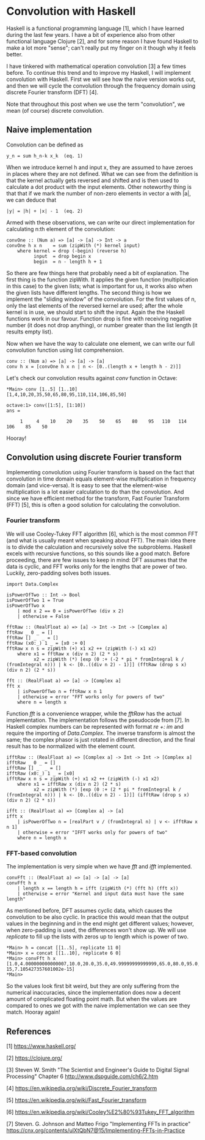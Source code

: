 # Convolution with Haskell

Haskell is a functional programming language [1], which I have learned during the last few years. I have a bit of experience
also from other functional language Clojure [2], and for some reason I have found Haskell to make a lot more "sense"; can't
really put my finger on it though why it feels better.

I have tinkered with mathematical operation convolution [3] a few times before. To continue this trend and to
improve my Haskell, I will implement convolution with Haskell. First we will see how the naive version works out,
and then we will cycle the convolution through the frequency domain using discrete Fourier transform (DFT) [4].

Note that throughout this post when we use the term "convolution", we mean (of course) discrete convolution.

## Naive implementation

Convolution can be defined as

    y_n = sum h_n-k x_k  (eq. 1)

When we introduce kernel h and input x, they are assumed to have zeroes in places where they are not defined. What we
can see from the definition is that the kernel actually gets reversed and shifted and is then used to calculate a dot
product with the input elements. Other noteworthy thing is that that if we mark the number of non-zero elements in
vector a with |a|, we can deduce that
    
    |y| = |h| + |x| - 1  (eq. 2)

Armed with these observations, we can write our direct implementation for calculating n:th element of the convolution:

    convOne :: (Num a) => [a] -> [a] -> Int -> a
    convOne h x n    = sum (zipWith (*) kernel input)
        where kernel = drop (-begin) (reverse h)
              input  = drop begin x
              begin  = n - length h + 1

So there are few things here that probably need a bit of explanation. The first thing is the function zipWith. It
applies the given function (multiplication in this case) to the given lists; what is important for us, it works also
when the given lists have different lengths. The second thing is how we implement the "sliding window" of the
convolution. For the first values of n, only the last elements of the reversed kernel are used; after the whole kernel
is in use, we should start to shift the input. Again the the Haskell functions work in our favour. Function drop is
fine with receiving negative number (it does not drop anything), or number greater than the list length (it results
empty list).

Now when we have the way to calculate one element, we can write our full convolution function using list comprehension.

    conv :: (Num a) => [a] -> [a] -> [a]
    conv h x = [convOne h x n | n <- [0..(length x + length h - 2)]]

Let's check our convolution results against *conv* function in Octave:

    *Main> conv [1..5] [1..10]
    [1,4,10,20,35,50,65,80,95,110,114,106,85,50]

    octave:1> conv([1:5], [1:10])
    ans =

         1     4    10    20    35    50    65    80    95   110   114   106    85    50

Hooray!

## Convolution using discrete Fourier transform

Implementing convolution using Fourier transform is based on the fact that convolution in time domain equals
element-wise multiplication in frequency domain (and vice-versa). It is easy to see that the element-wise multiplication
is a lot easier calculation to do than the convolution. And since we have efficient method for the transform, Fast Fourier
Transform (FFT) [5], this is often a good solution for calculating the convolution.

### Fourier transform

We will use Cooley-Tukey FFT algorithm [6], which is the most common FFT (and what is usually meant when speaking about
FFT). The main idea there is to divide the calculation and recursively solve the subproblems. Haskell excels with
recursive functions, so this sounds like a good match. Before proceeding, there are few issues to keep in mind: DFT
assumes that the data is cyclic, and FFT works only for the lengths that are power of two. Luckily, zero-padding solves
both issues.

    import Data.Complex

    isPowerOfTwo :: Int -> Bool
    isPowerOfTwo 1 = True
    isPowerOfTwo x
        | mod x 2 == 0 = isPowerOfTwo (div x 2)
        | otherwise = False

    fftRaw :: (RealFloat a) => [a] -> Int -> Int -> [Complex a]
    fftRaw _ 0 _ = []
    fftRaw [] _  _ = []
    fftRaw (x0:_) 1 _ = [x0 :+ 0]
    fftRaw x n s = zipWith (+) x1 x2 ++ (zipWith (-) x1 x2)
        where x1 = fftRaw x (div n 2) (2 * s)
              x2 = zipWith (*) [exp (0 :+ (-2 * pi * fromIntegral k / (fromIntegral n))) | k <- [0..((div n 2) - 1)]] (fftRaw (drop s x) (div n 2) (2 * s))

    fft :: (RealFloat a) => [a] -> [Complex a]
    fft x
        | isPowerOfTwo n = fftRaw x n 1
        | otherwise = error "FFT works only for powers of two"
        where n = length x

Function *fft* is a convenience wrapper, while the *fftRaw* has the actual implementation. The implementation follows
the pseudocode from [7]. In Haskell complex numbers can be represented with format *re +: im* and require the importing
of *Data.Complex*. The inverse transform is almost the same; the complex phasor is just rotated in different direction,
and the final result has to be normalized with the element count.

    ifftRaw :: (RealFloat a) => [Complex a] -> Int -> Int -> [Complex a]
    ifftRaw _ 0 _ = []
    ifftRaw [] _  _ = []
    ifftRaw (x0:_) 1 _ = [x0]
    ifftRaw x n s = zipWith (+) x1 x2 ++ (zipWith (-) x1 x2)
        where x1 = ifftRaw x (div n 2) (2 * s)
              x2 = zipWith (*) [exp (0 :+ (2 * pi * fromIntegral k / (fromIntegral n))) | k <- [0..((div n 2) - 1)]] (ifftRaw (drop s x) (div n 2) (2 * s))

    ifft :: (RealFloat a) => [Complex a] -> [a]
    ifft x
        | isPowerOfTwo n = [realPart v / (fromIntegral n) | v <- ifftRaw x n 1]
        | otherwise = error "IFFT works only for powers of two"
        where n = length x

### FFT-based convolution

The implementation is very simple when we have *fft* and *ifft* implemented.

    convFft :: (RealFloat a) => [a] -> [a] -> [a]
    convFft h x
        | length x == length h = ifft (zipWith (*) (fft h) (fft x))
        | otherwise = error "Kernel and input data must have the same length"


As mentioned before, DFT assumes cyclic data, which causes the convolution to be also cyclic. In practice this would
mean that the output values in the beginning and in the end might get different values; however, when zero-padding is
used, the differences won't show up. We will use *replicate* to fill up the lists with zeros up to length which is power of two.

    *Main> h = concat [[1..5], replicate 11 0]
    *Main> x = concat [[1..10], replicate 6 0]
    *Main> convFft h x
    [1.0,4.000000000000007,10.0,20.0,35.0,49.99999999999999,65.0,80.0,95.0,110.0,114.0,106.0,85.0,50.00000000000001,7.105427357601002e-15,7.105427357601002e-15]
    *Main> 

So the values look first bit weird, but they are only suffering from the numerical inaccuracies, since the
implementation does now a decent amount of complicated floating point math. But when the values are compared to ones we
got with the naive implementation we can see they match. Hooray again!

## References

[1] https://www.haskell.org/

[2] https://clojure.org/

[3] Steven W. Smith "The Scientist and Engineer's Guide to Digital Signal Processing" Chapter 6 http://www.dspguide.com/ch6/2.htm

[4] https://en.wikipedia.org/wiki/Discrete_Fourier_transform 

[5] https://en.wikipedia.org/wiki/Fast_Fourier_transform

[6] https://en.wikipedia.org/wiki/Cooley%E2%80%93Tukey_FFT_algorithm

[7] Steven. G. Johnson and Matteo Frigo "Implementing FFTs in practice" https://cnx.org/contents/ulXtQbN7@15/Implementing-FFTs-in-Practice


